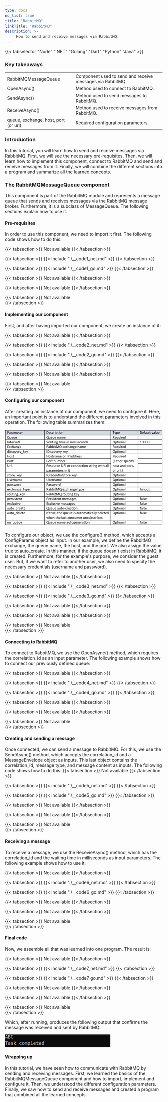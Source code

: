```yaml
---
type: docs
no_list: true
title: "RabbitMQ"
linkTitle: "RabbitMQ"
description: >-
     How to send and receive messages via RabbitMQ.
---
```


{{< tabselector "Node" ".NET" "Golang" "Dart" "Python" "Java" >}}

### Key takeaways

<table class="full-width-table">
  <tr>
    <td>RabbitMQMessageQueue</td>
    <td>Component used to send and receive messages via RabbitMQ.</td>
  </tr>
  <tr>
    <td>OpenAsync()</td>
    <td>Method used to connect to RabbitMQ.</td>
  </tr>
  <tr>
    <td>SendAsync()</td>
    <td>Method used to send messages to RabbitMQ.</td>
  </tr>
  <tr>
    <td>ReceiveAsync()</td>
    <td>Method used to receive messages from RabbitMQ.</td>
  </tr>
  <tr>
    <td>queue, exchange, host, port (or uri)</td>
    <td>Required configuration parameters.</td>
  </tr>
</table>

### Introduction

In this tutorial, you will learn how to send and receive messages via RabbitMQ. First, we will see the necessary pre-requisites. Then, we will learn how to implement this component, connect to RabbitMQ and send and receive messages from it. Finally, we will combine the different sections into a program and summarize all the learned concepts.

### The RabbitMQMessageQueue component

This component is part of the RabbitMQ module and represents a message queue that sends and receives messages via the RabbitMQ message broker. Furthermore, it is a subclass of MessageQueue. The following sections explain how to use it.

#### Pre-requisites

In order to use this component, we need to import it first. The following code shows how to do this:

{{< tabsection >}}
  Not available 
{{< /tabsection >}}

{{< tabsection >}}
  {{< include "./__code1_net.md" >}}
{{< /tabsection >}}

{{< tabsection >}}
  {{< include "./__code1_go.md" >}}
{{< /tabsection >}}

{{< tabsection >}}
 Not available 
{{< /tabsection >}}

{{< tabsection >}}
 Not available 
{{< /tabsection >}}

{{< tabsection >}}
  Not available  
{{< /tabsection >}}


#### Implementing our component

First, and after having imported our component, we create an instance of it:

{{< tabsection >}}
  Not available 
{{< /tabsection >}}

{{< tabsection >}}
  {{< include "./__code2_net.md" >}}
{{< /tabsection >}}

{{< tabsection >}}
  {{< include "./__code2_go.md" >}}
{{< /tabsection >}}

{{< tabsection >}}
 Not available 
{{< /tabsection >}}

{{< tabsection >}}
 Not available 
{{< /tabsection >}}

{{< tabsection >}}
  Not available  
{{< /tabsection >}}

#### Configuring our component

After creating an instance of our component, we need to configure it. Here, an important point is to understand the different parameters involved in this operation. The following table summarizes them:

![figure 1](./figure1B.png)

To configure our object, we use the configure() method, which accepts a ConfigParams object as input. In our example, we define the RabbitMQ exchange, the queue name, the host, and the port. We also assign the value true to auto_create. In this manner, if the queue doesn't exist in RabbitMQ, it is created. Furthermore, for the example's purpose, we consider the guest user. But, if we want to refer to another user, we also need to specify the necessary credentials (username and password). 

{{< tabsection >}}
  Not available 
{{< /tabsection >}}

{{< tabsection >}}
  {{< include "./__code3_net.md" >}}
{{< /tabsection >}}

{{< tabsection >}}
  {{< include "./__code3_go.md" >}}
{{< /tabsection >}}

{{< tabsection >}}
 Not available 
{{< /tabsection >}}

{{< tabsection >}}
 Not available 
{{< /tabsection >}}

{{< tabsection >}}
  Not available  
{{< /tabsection >}}


#### Connecting to RabbitMQ

To connect to RabbitMQ, we use the OpenAsync() method, which requires the correlation_id as an input parameter. The following example shows how to connect our previously defined queue:

{{< tabsection >}}
  Not available 
{{< /tabsection >}}

{{< tabsection >}}
  {{< include "./__code4_net.md" >}}
{{< /tabsection >}}

{{< tabsection >}}
  {{< include "./__code4_go.md" >}}
{{< /tabsection >}}

{{< tabsection >}}
 Not available 
{{< /tabsection >}}

{{< tabsection >}}
 Not available 
{{< /tabsection >}}

{{< tabsection >}}
  Not available  
{{< /tabsection >}}

#### Creating and sending a message

Once connected, we can send a message to RabbitMQ. For this, we use the SendAsync() method, which accepts the correlation_id and a MessageEnvelope object as inputs. This last object contains the correlation_id, message type, and message content as inputs. The following code shows how to do this:
{{< tabsection >}}
  Not available 
{{< /tabsection >}}

{{< tabsection >}}
  {{< include "./__code5_net.md" >}}
{{< /tabsection >}}

{{< tabsection >}}
  {{< include "./__code5_go.md" >}}
{{< /tabsection >}}

{{< tabsection >}}
 Not available 
{{< /tabsection >}}

{{< tabsection >}}
 Not available 
{{< /tabsection >}}

{{< tabsection >}}
  Not available  
{{< /tabsection >}}

#### Receiving a message

To receive a message, we use the RecevieAsync() method, which has the correlation_id and the waiting time in milliseconds as input parameters. The following example shows how to use it:

{{< tabsection >}}
  Not available 
{{< /tabsection >}}

{{< tabsection >}}
  {{< include "./__code6_net.md" >}}
{{< /tabsection >}}

{{< tabsection >}}
  {{< include "./__code6_go.md" >}}
{{< /tabsection >}}

{{< tabsection >}}
 Not available 
{{< /tabsection >}}

{{< tabsection >}}
 Not available 
{{< /tabsection >}}

{{< tabsection >}}
  Not available  
{{< /tabsection >}}

#### Final code

Now, we assemble all that was learned into one program. The result is:

{{< tabsection >}}
  Not available 
{{< /tabsection >}}

{{< tabsection >}}
  {{< include "./__code7_net.md" >}}
{{< /tabsection >}}

{{< tabsection >}}
  {{< include "./__code7_go.md" >}}
{{< /tabsection >}}

{{< tabsection >}}
 Not available 
{{< /tabsection >}}

{{< tabsection >}}
 Not available 
{{< /tabsection >}}

{{< tabsection >}}
  Not available  
{{< /tabsection >}}

Which, after running, produces the following output that confirms the message was received and sent by RabbitMQ:

![figure 2](./figure2.png)

#### Wrapping up

In this tutorial, we have seen how to communicate with RabbitMQ by sending and receiving messages. First, we learned the basics of the RabbitMQMessageQueue component and how to import, implement and configure it. Then, we understood the different configuration parameters. Finally, we saw how to send and receive messages and created a program that combined all the learned concepts. 
